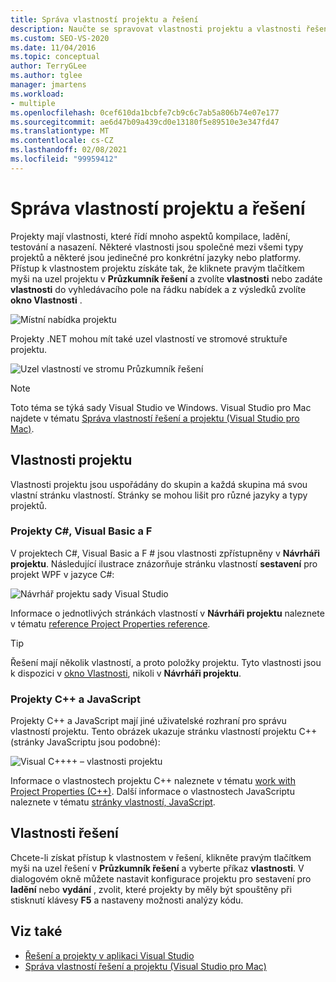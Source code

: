 ```yaml
---
title: Správa vlastností projektu a řešení
description: Naučte se spravovat vlastnosti projektu a vlastnosti řešení v aplikaci Visual Studio.
ms.custom: SEO-VS-2020
ms.date: 11/04/2016
ms.topic: conceptual
author: TerryGLee
ms.author: tglee
manager: jmartens
ms.workload:
- multiple
ms.openlocfilehash: 0cef610da1bcbfe7cb9c6c7ab5a806b74e07e177
ms.sourcegitcommit: ae6d47b09a439cd0e13180f5e89510e3e347fd47
ms.translationtype: MT
ms.contentlocale: cs-CZ
ms.lasthandoff: 02/08/2021
ms.locfileid: "99959412"
---
```

# <a name="manage-project-and-solution-properties"></a>Správa vlastností projektu a řešení

Projekty mají vlastnosti, které řídí mnoho aspektů kompilace, ladění, testování a nasazení. Některé vlastnosti jsou společné mezi všemi typy projektů a některé jsou jedinečné pro konkrétní jazyky nebo platformy. Přístup k vlastnostem projektu získáte tak, že kliknete pravým tlačítkem myši na uzel projektu v **Průzkumník řešení** a zvolíte **vlastnosti** nebo zadáte **vlastnosti** do vyhledávacího pole na řádku nabídek a z výsledků zvolíte **okno Vlastnosti** .

![Místní nabídka projektu](../ide/media/vs2015_proj_prop_menu.gif)

Projekty .NET mohou mít také uzel vlastností ve stromové struktuře projektu.

![Uzel vlastností ve stromu Průzkumník řešení](../ide/media/vs2015_props_se.png)

> [!NOTE]
> Toto téma se týká sady Visual Studio ve Windows. Visual Studio pro Mac najdete v tématu [Správa vlastností řešení a projektu (Visual Studio pro Mac)](/visualstudio/mac/managing-solutions-and-project-properties).

## <a name="project-properties"></a>Vlastnosti projektu

Vlastnosti projektu jsou uspořádány do skupin a každá skupina má svou vlastní stránku vlastností. Stránky se mohou lišit pro různé jazyky a typy projektů.

### <a name="c-visual-basic-and-f-projects"></a>Projekty C#, Visual Basic a F #

V projektech C#, Visual Basic a F # jsou vlastnosti zpřístupněny v **Návrháři projektu**. Následující ilustrace znázorňuje stránku vlastností **sestavení** pro projekt WPF v jazyce C#:

![Návrhář projektu sady Visual Studio](../ide/media/vs2015_proppage_build.png)

Informace o jednotlivých stránkách vlastností v **Návrháři projektu** naleznete v tématu [reference Project Properties reference](../ide/reference/project-properties-reference.md).

> [!TIP]
> Řešení mají několik vlastností, a proto položky projektu. Tyto vlastnosti jsou k dispozici v [okno Vlastnosti](../ide/reference/properties-window.md), nikoli v **Návrháři projektu**.

### <a name="c-and-javascript-projects"></a>Projekty C++ a JavaScript

Projekty C++ a JavaScript mají jiné uživatelské rozhraní pro správu vlastností projektu. Tento obrázek ukazuje stránku vlastností projektu C++ (stránky JavaScriptu jsou podobné):

![Visual C++&#43;&#43; – vlastnosti projektu](../ide/media/vs2015_projprops_cpp.png)

Informace o vlastnostech projektu C++ naleznete v tématu [work with Project Properties (C++)](/cpp/build/working-with-project-properties). Další informace o vlastnostech JavaScriptu naleznete v tématu [stránky vlastností, JavaScript](../ide/reference/property-pages-javascript.md).

## <a name="solution-properties"></a>Vlastnosti řešení

Chcete-li získat přístup k vlastnostem v řešení, klikněte pravým tlačítkem myši na uzel řešení v **Průzkumník řešení** a vyberte příkaz **vlastnosti**. V dialogovém okně můžete nastavit konfigurace projektu pro sestavení pro **ladění** nebo **vydání** , zvolit, které projekty by měly být spouštěny při stisknutí klávesy **F5** a nastaveny možnosti analýzy kódu.

## <a name="see-also"></a>Viz také

- [Řešení a projekty v aplikaci Visual Studio](../ide/solutions-and-projects-in-visual-studio.md)
- [Správa vlastností řešení a projektu (Visual Studio pro Mac)](/visualstudio/mac/managing-solutions-and-project-properties)
